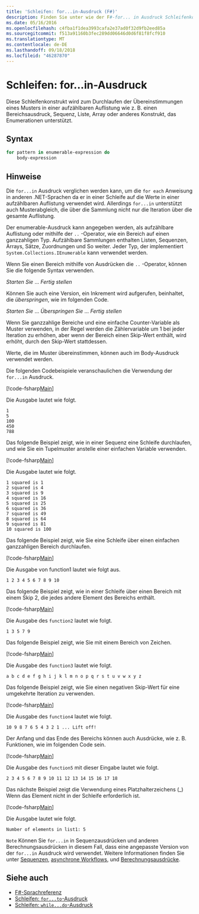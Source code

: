 ```yaml
---
title: 'Schleifen: for...in-Ausdruck (F#)'
description: Finden Sie unter wie der F#-for... in Ausdruck Schleifenkonstrukt zum Durchlaufen der Übereinstimmungen eines Musters in einer aufzählbaren Auflistung verwendet wird.
ms.date: 05/16/2016
ms.openlocfilehash: c4fba1f1dea3993cafa2e37ad0f32d9fb2eed85a
ms.sourcegitcommit: f513a91160b3fec289dd06646d0d6f81f8fcf910
ms.translationtype: MT
ms.contentlocale: de-DE
ms.lasthandoff: 09/18/2018
ms.locfileid: "46287870"
---
```

# <a name="loops-forin-expression"></a>Schleifen: for...in-Ausdruck

Diese Schleifenkonstrukt wird zum Durchlaufen der Übereinstimmungen eines Musters in einer aufzählbaren Auflistung wie z. B. einen Bereichsausdruck, Sequenz, Liste, Array oder anderes Konstrukt, das Enumerationen unterstützt.

## <a name="syntax"></a>Syntax

```fsharp
for pattern in enumerable-expression do
    body-expression
```

## <a name="remarks"></a>Hinweise

Die `for...in` Ausdruck verglichen werden kann, um die `for each` Anweisung in anderen .NET-Sprachen da er in einer Schleife auf die Werte in einer aufzählbaren Auflistung verwendet wird. Allerdings `for...in` unterstützt auch Musterabgleich, die über die Sammlung nicht nur die Iteration über die gesamte Auflistung.

Der enumerable-Ausdruck kann angegeben werden, als aufzählbare Auflistung oder mithilfe der `..` -Operator, wie ein Bereich auf einen ganzzahligen Typ. Aufzählbare Sammlungen enthalten Listen, Sequenzen, Arrays, Sätze, Zuordnungen und So weiter. Jeder Typ, der implementiert `System.Collections.IEnumerable` kann verwendet werden.

Wenn Sie einen Bereich mithilfe von Ausdrücken die `..` -Operator, können Sie die folgende Syntax verwenden.

*Starten Sie* ... *Fertig stellen*

Können Sie auch eine Version, ein Inkrement wird aufgerufen, beinhaltet, die *überspringen*, wie im folgenden Code.

*Starten Sie* ... *Überspringen Sie* ... *Fertig stellen*

Wenn Sie ganzzahlige Bereiche und eine einfache Counter-Variable als Muster verwenden, in der Regel werden die Zählervariable um 1 bei jeder Iteration zu erhöhen, aber wenn der Bereich einen Skip-Wert enthält, wird erhöht, durch den Skip-Wert stattdessen.

Werte, die im Muster übereinstimmen, können auch im Body-Ausdruck verwendet werden.

Die folgenden Codebeispiele veranschaulichen die Verwendung der `for...in` Ausdruck.

[!code-fsharp[Main](../../../samples/snippets/fsharp/lang-ref-2/snippet5201.fs)]

Die Ausgabe lautet wie folgt.

```
1
5
100
450
788
```

Das folgende Beispiel zeigt, wie in einer Sequenz eine Schleife durchlaufen, und wie Sie ein Tupelmuster anstelle einer einfachen Variable verwenden.

[!code-fsharp[Main](../../../samples/snippets/fsharp/lang-ref-2/snippet5202.fs)]

Die Ausgabe lautet wie folgt.

```
1 squared is 1
2 squared is 4
3 squared is 9
4 squared is 16
5 squared is 25
6 squared is 36
7 squared is 49
8 squared is 64
9 squared is 81
10 squared is 100
```

Das folgende Beispiel zeigt, wie Sie eine Schleife über einen einfachen ganzzahligen Bereich durchlaufen.

[!code-fsharp[Main](../../../samples/snippets/fsharp/lang-ref-2/snippet5203.fs)]

Die Ausgabe von function1 lautet wie folgt aus.

```
1 2 3 4 5 6 7 8 9 10
```

Das folgende Beispiel zeigt, wie in einer Schleife über einen Bereich mit einem Skip 2, die jedes andere Element des Bereichs enthält.

[!code-fsharp[Main](../../../samples/snippets/fsharp/lang-ref-2/snippet5204.fs)]

Die Ausgabe des `function2` lautet wie folgt.

```
1 3 5 7 9
```

Das folgende Beispiel zeigt, wie Sie mit einem Bereich von Zeichen.

[!code-fsharp[Main](../../../samples/snippets/fsharp/lang-ref-2/snippet5205.fs)]

Die Ausgabe des `function3` lautet wie folgt.

```
a b c d e f g h i j k l m n o p q r s t u v w x y z
```

Das folgende Beispiel zeigt, wie Sie einen negativen Skip-Wert für eine umgekehrte Iteration zu verwenden.

[!code-fsharp[Main](../../../samples/snippets/fsharp/lang-ref-2/snippet5208.fs)]

Die Ausgabe des `function4` lautet wie folgt.

```
10 9 8 7 6 5 4 3 2 1 ... Lift off!
```

Der Anfang und das Ende des Bereichs können auch Ausdrücke, wie z. B. Funktionen, wie im folgenden Code sein.

[!code-fsharp[Main](../../../samples/snippets/fsharp/lang-ref-2/snippet5206.fs)]

Die Ausgabe des `function5` mit dieser Eingabe lautet wie folgt.

```
2 3 4 5 6 7 8 9 10 11 12 13 14 15 16 17 18
```

Das nächste Beispiel zeigt die Verwendung eines Platzhalterzeichens (\_) Wenn das Element nicht in der Schleife erforderlich ist.

[!code-fsharp[Main](../../../samples/snippets/fsharp/lang-ref-2/snippet5207.fs)]

Die Ausgabe lautet wie folgt.

```
Number of elements in list1: 5
```

`Note` Können Sie `for...in` in Sequenzausdrücken und anderen Berechnungsausdrücken in diesem Fall, dass eine angepasste Version von der `for...in` Ausdruck wird verwendet. Weitere Informationen finden Sie unter [Sequenzen](sequences.md), [asynchrone Workflows](asynchronous-workflows.md), und [Berechnungsausdrücke](computation-expressions.md).

## <a name="see-also"></a>Siehe auch

- [F#-Sprachreferenz](index.md)
- [Schleifen: `for...to`-Ausdruck](loops-for-to-expression.md)
- [Schleifen: `while...do`-Ausdruck](loops-while-do-expression.md)
